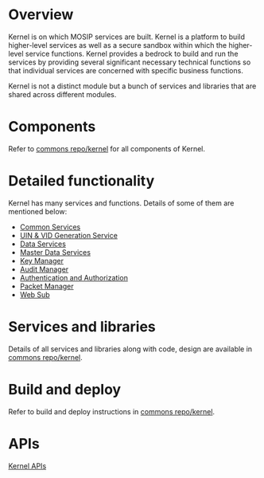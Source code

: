 # Overview

Kernel is on which MOSIP services are built. Kernel is a platform to build higher-level services as well as a secure sandbox within which the higher-level service functions. Kernel provides a bedrock to build and run the services by providing several significant necessary technical functions so that individual services are concerned with specific business functions. 

Kernel is not a distinct module but a bunch of services and libraries that are shared across different modules. 

# Components

Refer to [commons repo/kernel](https://github.com/mosip/commons/tree/master/kernel) for all components of Kernel.

# Detailed functionality

Kernel has many services and functions. Details of some of them are mentioned below:
* [Common Services](Common-Services-Functionality.md)
* [UIN & VID Generation Service](UIN-and-VID-Generation-Service-Functionality.md)
* [Data Services](Data-Services-Functionality.md)
* [Master Data Services](Master-Data-Services-Functionality.md)
* [Key Manager](Key-Manager-Functionality.md)
* [Audit Manager](Audit-Manager-Functionality.md)
* [Authentication and Authorization](Authentication-and-Authorization-Functionality.md)
* [Packet Manager](Packet-Manager-Functionality.md)
* [Web Sub](Web-Sub-Functionality.md)

# Services and libraries

Details of all services and libraries along with code, design are available in [commons repo/kernel](https://github.com/mosip/commons/tree/master/kernel).

# Build and deploy

Refer to build and deploy instructions in [commons repo/kernel](https://github.com/mosip/commons/tree/master/kernel).

# APIs

[Kernel APIs](Kernel-APIs.md)
